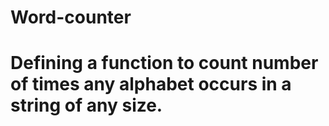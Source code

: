 # Word-counter
# Defining a function to count number of times any alphabet occurs in a string of any size.

